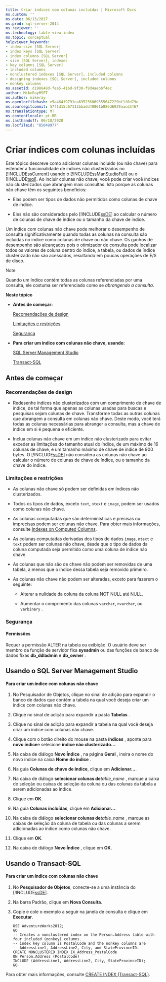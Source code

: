 ```yaml
---
title: Criar índices com colunas incluídas | Microsoft Docs
ms.custom: ''
ms.date: 06/13/2017
ms.prod: sql-server-2014
ms.reviewer: ''
ms.technology: table-view-index
ms.topic: conceptual
helpviewer_keywords:
- index size [SQL Server]
- index keys [SQL Server]
- index columns [SQL Server]
- size [SQL Server], indexes
- key columns [SQL Server]
- included columns
- nonclustered indexes [SQL Server], included columns
- designing indexes [SQL Server], included columns
- nonkey columns
ms.assetid: d198648d-fea5-416d-9f30-f9d4aebbf4ec
author: MikeRayMSFT
ms.author: mikeray
ms.openlocfilehash: e5a464f9791ea635236069555647229bf1f0d79e
ms.sourcegitcommit: 57f1d15c67113bbadd40861b886d6929aacd3467
ms.translationtype: MT
ms.contentlocale: pt-BR
ms.lasthandoff: 06/18/2020
ms.locfileid: "85049977"
---
```

# <a name="create-indexes-with-included-columns"></a>Criar índices com colunas incluídas
  Este tópico descreve como adicionar colunas incluído (ou não chave) para estender a funcionalidade de índices não clusterizados no [!INCLUDE[ssCurrent](../../includes/sscurrent-md.md)] usando o [!INCLUDE[ssManStudioFull](../../includes/ssmanstudiofull-md.md)] ou o [!INCLUDE[tsql](../../includes/tsql-md.md)]. Ao incluir colunas não chave, você pode criar você índices não clusterizados que abrangem mais consultas. Isto porque as colunas não chave têm os seguintes benefícios:  
  
-   Elas podem ser tipos de dados não permitidos como colunas de chave de índice.  
  
-   Eles não são considerados pelo [!INCLUDE[ssDE](../../includes/ssde-md.md)] ao calcular o número de colunas de chave de índice ou o tamanho da chave de índice.  
  
 Um índice com colunas não chave pode melhorar o desempenho de consulta significativamente quando todas as colunas na consulta são incluídas no índice como colunas de chave ou não chave. Os ganhos de desempenho são alcançados pois o otimizador de consulta pode localizar todos os valores de coluna dentro do índice, a tabela, ou dados de índice clusterizado não são acessados, resultando em poucas operações de E/S de disco.  
  
> [!NOTE]  
>  Quando um índice contém todas as colunas referenciadas por uma consulta, ele costuma ser referenciado como se *abrangendo a consulta*.  
  
 **Neste tópico**  
  
-   **Antes de começar:**  
  
     [Recomendações de design](#DesignRecs)  
  
     [Limitações e restrições](#Restrictions)  
  
     [Segurança](#Security)  
  
-   **Para criar um índice com colunas não chave, usando:**  
  
     [SQL Server Management Studio](#SSMSProcedure)  
  
     [Transact-SQL](#TsqlProcedure)  
  
##  <a name="before-you-begin"></a><a name="BeforeYouBegin"></a> Antes de começar  
  
###  <a name="design-recommendations"></a><a name="DesignRecs"></a>Recomendações de design  
  
-   Redesenhe índices não clusterizados com um comprimento de chave de índice, de tal forma que apenas as colunas usadas para buscas e pesquisas sejam colunas de chave. Transforme todas as outras colunas que abrangem a consulta em colunas não chave. Deste modo, você terá todas as colunas necessárias para abranger a consulta, mas a chave de índice em si é pequena e eficiente.  
  
-   Inclua colunas não chave em um índice não clusterizado para evitar exceder as limitações do tamanho atual do índice, de um máximo de 16 colunas de chave, e um tamanho máximo de chave de índice de 900 bytes. O [!INCLUDE[ssDE](../../includes/ssde-md.md)] não considera as colunas não chave ao calcular o número de colunas de chave de índice, ou o tamanho da chave do índice.  
  
###  <a name="limitations-and-restrictions"></a><a name="Restrictions"></a> Limitações e restrições  
  
-   As colunas não chave só podem ser definidas em índices não clusterizados.  
  
-   Todos os tipos de dados, exceto `text`, `ntext` e `image`, podem ser usados como colunas não chave.  
  
-   As colunas computadas que são determinísticas e precisas ou imprecisas podem ser colunas não chave. Para obter mais informações, consulte [Indexes on Computed Columns](indexes-on-computed-columns.md).  
  
-   As colunas computadas derivadas dos tipos de dados `image`, `ntext` e `text` podem ser colunas não chave, desde que o tipo de dados da coluna computada seja permitido como uma coluna de índice não chave.  
  
-   As colunas que não são de chave não podem ser removidas de uma tabela, a menos que o índice dessa tabela seja removido primeiro.  
  
-   As colunas não chave não podem ser alteradas, exceto para fazerem o seguinte:  
  
    -   Alterar a nulidade da coluna da coluna NOT NULL até NULL.  
  
    -   Aumentar o comprimento das colunas `varchar`, `nvarchar`, ou `varbinary` .  
  
###  <a name="security"></a><a name="Security"></a> Segurança  
  
####  <a name="permissions"></a><a name="Permissions"></a> Permissões  
 Requer a permissão ALTER na tabela ou exibição. O usuário deve ser membro da função de servidor fixa **sysadmin** ou das funções de banco de dados fixas **db_ddladmin** e **db_owner** .  
  
##  <a name="using-sql-server-management-studio"></a><a name="SSMSProcedure"></a> Usando o SQL Server Management Studio  
  
#### <a name="to-create-an-index-with-nonkey-columns"></a>Para criar um índice com colunas não chave  
  
1.  No Pesquisador de Objetos, clique no sinal de adição para expandir o banco de dados que contém a tabela na qual você deseja criar um índice com colunas não chave.  
  
2.  Clique no sinal de adição para expandir a pasta **Tabelas** .  
  
3.  Clique no sinal de adição para expandir a tabela na qual você deseja criar um índice com colunas não chave.  
  
4.  Clique com o botão direito do mouse na pasta **índices** , aponte para **novo índice**e selecione **índice não clusterizado...**.  
  
5.  Na caixa de diálogo **Novo Índice** , na página **Geral** , insira o nome do novo índice na caixa **Nome do índice** .  
  
6.  Na guia **Colunas de chave de índice**, clique em **Adicionar...**.  
  
7.  Na caixa de diálogo **selecionar colunas de**_table_name_ , marque a caixa de seleção ou caixas de seleção da coluna ou das colunas da tabela a serem adicionadas ao índice.  
  
8.  Clique em **OK**.  
  
9. Na guia **Colunas incluídas**, clique em **Adicionar...**.  
  
10. Na caixa de diálogo **selecionar colunas de**_table_name_ , marque as caixas de seleção da coluna de tabela ou das colunas a serem adicionadas ao índice como colunas não chave.  
  
11. Clique em **OK**.  
  
12. Na caixa de diálogo **Novo Índice** , clique em **OK**.  
  
##  <a name="using-transact-sql"></a><a name="TsqlProcedure"></a> Usando o Transact-SQL  
  
#### <a name="to-create-an-index-with-nonkey-columns"></a>Para criar um índice com colunas não chave  
  
1.  No **Pesquisador de Objetos**, conecte-se a uma instância do [!INCLUDE[ssDE](../../includes/ssde-md.md)].  
  
2.  Na barra Padrão, clique em **Nova Consulta**.  
  
3.  Copie e cole o exemplo a seguir na janela de consulta e clique em **Executar**.  
  
    ```  
    USE AdventureWorks2012;  
    GO  
    -- Creates a nonclustered index on the Person.Address table with four included (nonkey) columns.   
    -- index key column is PostalCode and the nonkey columns are  
    -- AddressLine1, AddressLine2, City, and StateProvinceID.  
    CREATE NONCLUSTERED INDEX IX_Address_PostalCode  
    ON Person.Address (PostalCode)  
    INCLUDE (AddressLine1, AddressLine2, City, StateProvinceID);  
    GO  
    ```  
  
 Para obter mais informações, consulte [CREATE INDEX &#40;Transact-SQL&#41;](/sql/t-sql/statements/create-index-transact-sql).  
  
  
